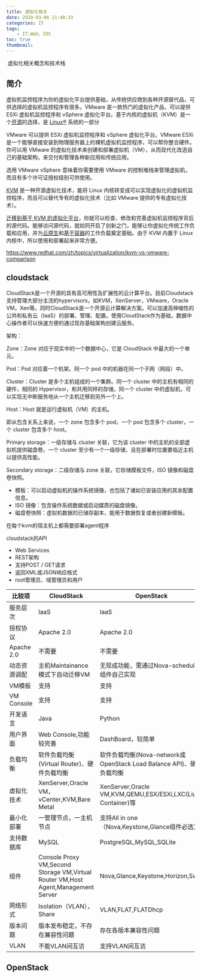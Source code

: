 ```yaml
---
title: 虚拟化相关
date: 2020-03-06 21:40:33
categories: IT
tags:
    - IT,Web，IOS
toc: true
thumbnail: 
---
```


​	虚拟化相关概念和技术栈

<!--more-->

## 简介

虚拟机监控程序为你的虚拟化平台提供基础，从传统供应商到各种开源替代品，可供选择的虚拟机监控程序有很多。VMware 是一款热门的虚拟化产品，可以提供 ESXi 虚拟机监控程序和 vSphere 虚拟化平台。基于内核的虚拟机（KVM）是一个[开源](https://www.redhat.com/zh/about/open-source)的选择，是 [Linux®](https://www.redhat.com/zh/topics/linux) 系统的一部分

VMware 可以提供 ESXi 虚拟机监控程序和 vSphere 虚拟化平台。VMware ESXi 是一个能够直接安装到物理服务器上的裸机虚拟机监控程序，可以帮你整合硬件。你可以用 VMware 的虚拟化技术来创建和部署虚拟机（VM），从而现代化改造自己的基础架构，来交付和管理各种新应用和传统应用。

选用 VMware vSphere 意味着你需要使用 VMware 的控制堆栈来管理虚拟机，而且有多个许可证授权级别可供使用。

[KVM](https://www.redhat.com/zh/topics/virtualization/what-is-KVM) 是一种开源虚拟化技术，能将 Linux 内核转变成可以实现虚拟化的虚拟机监控程序，而且可以替代专有的虚拟化技术（比如 VMware 提供的专有虚拟化技术）。

[迁移到基于 KVM 的虚拟化平台](https://www.redhat.com/zh/topics/virtualization/why-migrate-your-virtual-infrastructure-to-red-hat)，你就可以检查、修改和完善虚拟机监控程序背后的源代码。能够访问源代码，就如同开启了创新之门，能够让你虚拟化传统工作负载和应用，并为[云原生](https://www.redhat.com/zh/topics/cloud-native-apps)和[基于容器](https://www.redhat.com/zh/topics/containers-v1)的工作负载奠定基础。由于 KVM 内置于 Linux 内核中，所以使用和部署起来非常方便。

https://www.redhat.com/zh/topics/virtualization/kvm-vs-vmware-comparison



## cloudstack

CloudStack是一个开源的具有高可用性及扩展性的云计算平台。目前Cloudstack支持管理大部分主流的hypervisors，如KVM，XenServer，VMware，Oracle VM，Xen等。同时CloudStack是一个开源云计算解决方案。可以加速高伸缩性的公共和私有云（IaaS）的部署、管理、配置。使用CloudStack作为基础，数据中心操作者可以快速方便的通过现存基础架构创建云服务。

架构：

Zone：Zone 对应于现实中的一个数据中心，它是 CloudStack 中最大的一个单元。

Pod：Pod 对应着一个机架。同一个 pod 中的机器在同一个子网（网段）中。

Cluster：Cluster 是多个主机组成的一个集群。同一个 cluster 中的主机有相同的硬件，相同的 Hypervisor，和共用同样的存储。同一个 cluster 中的虚拟机，可以实现无中断服务地从一个主机迁移到另外一个上。

Host：Host 就是运行虚拟机（VM）的主机。

即从包含关系上来说，一个 zone 包含多个 pod，一个 pod 包含多个 cluster，一个 cluster 包含多个 host。

Primary storage：一级存储与 cluster 关联，它为该 cluster 中的主机的全部虚拟机提供磁盘卷。一个 cluster 至少有一个一级存储，且在部署时位置要临近主机以提供高性能。

Secondary storage：二级存储与 zone 关联，它存储模板文件，ISO 镜像和磁盘卷快照。

- 模板：可以启动虚拟机的操作系统镜像，也包括了诸如已安装应用的其余配置信息。
- ISO 镜像：包含操作系统数据或启动媒质的磁盘镜像。
- 磁盘卷快照：虚拟机数据的已储存副本，能用于数据恢复或者创建新模板。

在每个kvm的宿主机上都需要部署agent程序

cloudstack的API

- Web Services
- REST架构
- 支持POST / GET请求
- 返回XML或JSON响应格式
- root管理员、域管理员和用户

| 比较项       | CloudStack                                                   | OpenStack                                                    |
| ------------ | ------------------------------------------------------------ | ------------------------------------------------------------ |
| 服务层次     | IaaS                                                         | IaaS                                                         |
| 授权协议     | Apache 2.0                                                   | Apache 2.0                                                   |
| Apache 2.0   | 不需要                                                       | 不需要                                                       |
| 动态资源调配 | 主机Maintainance模式下自动迁移VM                             | 无现成功能，需通过Nova-scheduler组件自己实现                 |
| VM模板       | 支持                                                         | 支持                                                         |
| VM Console   | 支持                                                         | 支持                                                         |
| 开发语言     | Java                                                         | Python                                                       |
| 用户界面     | Web Console,功能较完善                                       | DashBoard，较简单                                            |
| 负载均衡     | 软件负载均衡(Virtual Router)、硬件负载均衡                   | 软件负载均衡(Nova-network或 OpenStack Load Balance API)、硬件负载均衡 |
| 虚拟化技术   | XenServer,Oracle VM，vCenter,KVM,Bare Metal                  | XenServer,Oracle VM,KVM,QEMU,ESX/ESXi,LXC(Liunx Container)等 |
| 最小化部署   | 一管理节点，一主机节点                                       | 支持All in one（Nova,Keystone,Glance组件必选）               |
| 支持数据库   | MySQL                                                        | PostgreSQL,MySQL,SQLite                                      |
| 组件         | Console Proxy VM,Second Storage VM,Virtual Router VM,Host Agent,Management Server | Nova,Glance,Keystone,Horizon,Swift                           |
| 网络形式     | Isolation（VLAN），Share                                     | VLAN,FLAT,FLATDhcp                                           |
| 版本问题     | 版本发布稳定，不存在兼容性问题                               | 存在各版本兼容性问题                                         |
| VLAN         | 不能VLAN间互访                                               | 支持VLAN间互访                                               |

## OpenStack

